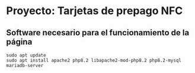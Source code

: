 # Proyecto: Tarjetas de prepago NFC

## Software necesario para el funcionamiento de la página

```
sudo apt update
sudo apt install apache2 php8.2 libapache2-mod-php8.2 php8.2-mysql mariadb-server
```
